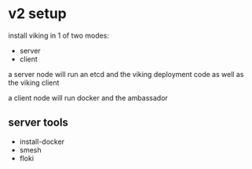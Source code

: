 # v2 setup

install viking in 1 of two modes:

 * server
 * client

a server node will run an etcd and the viking deployment code as well as the viking client

a client node will run docker and the ambassador

## server tools

 * install-docker
 * smesh
 * floki